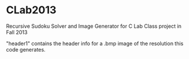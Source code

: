 # CLab2013
Recursive Sudoku Solver and Image Generator for C Lab Class project in Fall 2013

"header1" contains the header info for a .bmp image of the resolution this code generates.
